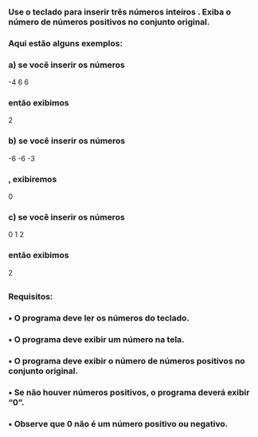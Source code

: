 ### Use o teclado para inserir três números inteiros . Exiba o número de números positivos no conjunto original.

### Aqui estão alguns exemplos:
### a) se você inserir os números
-4
6
6
### então exibimos
2

### b) se você inserir os números
-6
-6
-3
### , exibiremos
0

### c) se você inserir os números
0
1
2
### então exibimos
2
##
### Requisitos:
### •	O programa deve ler os números do teclado.
### •	O programa deve exibir um número na tela.
### •	O programa deve exibir o número de números positivos no conjunto original.
### •	Se não houver números positivos, o programa deverá exibir “0”.
### •	Observe que 0 não é um número positivo ou negativo.